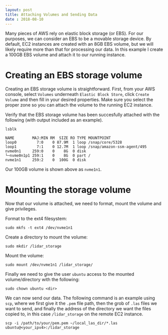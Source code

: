 ```yaml
---
layout: post
title: Attaching Volumes and Sending Data
date : 2018-08-10
---
```


Many pieces of AWS rely on elastic block storage (or EBS). For our purposes, we can consider an EBS to be a movable storage device. By default, EC2 instances are created with an 8GB EBS volume, but we will likely require more than that for processing our data. In this example I create a 100GB EBS volume and attach it to our running instance.

# Creating an EBS storage volume

Creating an EBS storage volume is straightforward. First, from your AWS console, select `Volumes` underneath `Elastic Block Store`, click `Create Volume` and then fill in your desired properties. Make sure you select the proper zone so you can attach the volume to the running EC2 instance.

Verify that the EBS storage volume has been succesfully attached with the following (with output included as an example).

```{bash}
lsblk

NAME        MAJ:MIN RM  SIZE RO TYPE MOUNTPOINT
loop0         7:0    0 87.9M  1 loop /snap/core/5328
loop1         7:1    0 12.7M  1 loop /snap/amazon-ssm-agent/495
nvme0n1     259:0    0    8G  0 disk 
└─nvme0n1p1 259:1    0    8G  0 part /
nvme1n1     259:2    0  100G  0 disk 
```

Our 100GB volume is shown above as `nvme1n1`.

# Mounting the storage volume

Now that our volume is attached, we need to format, mount the volume and give privileges.

Format to the ext4 filesystem:

```{bash}
sudo mkfs -t ext4 /dev/nvme1n1
```

Create a directory to mount the volume:

```{bash}
sudo mkdir /lidar_storage
```

Mount the volume:

```{bash}
sudo mount /dev/nvme1n1 /lidar_storage/
```

Finally we need to give the user `ubuntu` access to the mounted volume/directory with the following:

```
sudo chown ubuntu <dir>
```

We can now send our data. The following command is an example using `scp`, where we first give it the `.pem` file path, then the grob of `.las` files we want to send, and finally the address of the directory we want the files copied to, in this case `/lidar_storage` on the remote EC2 instance.

```{bash}
scp -i /path/to/your/pem.pem ~/local_las_dir/*.las ubuntu@<your_ipv4>:/lidar_storage
```

